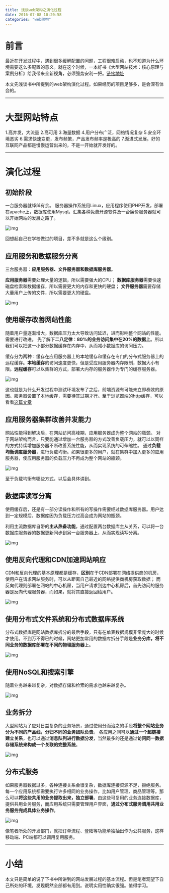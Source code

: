 ```yaml
---
title: 浅谈web架构之演化过程
date: 2016-07-08 10:20:58
categories: "web架构"
---
```


# **前言**
最近在开发过程中，遇到很多缓解配置的问题，工程很难启动，也不知道为什么环境需要这么多配置的意义。就在这个时候，一本好书《大型网站技术：核心原理与案例分析》给我带来全新视角，必须强势安利一把。[链接地址](http://note.youdao.com/yws/public/redirect/share?id=4ae9da1f642031f64d8c0525d7cdaef6&type=false)

本文先浅谈书中所提到的web架构演化过程。如果经历的项目足够多，是会深有体会的。

---

# **大型网站特点**

1.高并发，大流量
2.高可用
3.海量数据
4.用户分布广泛，网络情况复杂
5.安全环境恶劣
6.需求快速变更，发布频繁，产品发布频率是极高的
7.渐进式发展。好的互联网产品都是慢慢运营出来的，不是一开始就开发好的。

---

# **演化过程**

## **初始阶段**

一台服务器就绰绰有余。
服务器操作系统用Linux，应用程序使用PHP开发，部署在apache上，数据库使用Mysql。汇集各种免费开源软件及一台廉价服务器就可以开始网站的发展之路了。

![img](/浅谈web架构之演化过程/1.jpg)

回想起自己在学校做过的项目，差不多就是这么个级别。

## **应用服务和数据服务分离**

三台服务器：**应用服务器、文件服务器和数据库服务器**。

**应用服务器**需要处理大量的逻辑，所以需要强大的CPU；
**数据库服务器**需要快速磁盘检索和数据缓存，所以需要更大的内存和更快的硬盘；
**文件服务器**需要存储大量用户上传的文件，所以需要更大的硬盘。

![img](/浅谈web架构之演化过程/2.jpg)

## **使用缓存改善网站性能**

随着用户量逐渐增大，数据库压力太大导致访问延迟，进而影响整个网站的性能。需要进行改进。
先了解下**二八定律**：**80%的业务访问集中在20%的数据上**。所以我们可以把这一小部分数据缓存在内存中，从而减小数据库的访问压力。

缓存分为两种：缓存在应用服务器上的本地缓存和缓存在专门的分布式服务器上的远程缓存。**本地缓存**的访问速度更快，但是受应用服务器内存限制，数据大小有限。**远程缓存**可以以集群的方式，部署大内存的服务器作为专门的缓存服务器。

![img](/浅谈web架构之演化过程/3.jpg)

这也就是为什么开发过程中测试环境发布了之后，前端资源有可能未立即奏效的原因。服务器设置了本地缓存，需要待其过期才行。至于浏览器端的http缓存，可以看看[这篇文章](http://brizer.github.io/2016/05/25/%E5%88%9D%E6%AD%A5%E5%AD%A6%E4%B9%A0http%E7%BC%93%E5%AD%98%E6%9C%BA%E5%88%B6/)

## **应用服务器集群改善并发能力**

网站性能得到解决后，在网站访问高峰期，应用服务器成为整个网站的瓶颈。
对于网站架构而言，只要能通过增加一台服务器的方式改善负载压力，就可以以同样的方式持续增加服务器不断改善系统性能，从而实现系统的可伸缩性。
通过**负载均衡调度服务器**，进行负载均衡。如果很更多的用户，就在集群中加入更多的应用服务器，使应用服务器的负载压力不再成为整个网站的瓶颈。

![img](/浅谈web架构之演化过程/4.jpg)

至于负载均衡有哪些方式，以后会具体讲到。

## **数据库读写分离**

使用缓存后，还是有一部分读操作和所有的写操作需要经过数据库服务器。用户达到一定规模后，数据库因为负载压力过高会成为网站的瓶颈。

利用主流数据库自带的**主从热备功能**，通过配置两台数据库主从关系，可以将一台数据库服务器的数据更新同步到另一台服务器上，从而实现读写分离。

![img](/浅谈web架构之演化过程/5.jpg)

## **使用反向代理和CDN加速网站响应**

CDN和反向代理的基本原理都是缓存，**区别**在于CDN部署在网络提供商的机房，使用户在请求网站服务时，可以从距离自己最近的网络提供商机房获取数据；
而反向代理则部署在网站的中心机房，当用户请求到达中心机房后，首先访问的服务器是反向代理服务器，而如果，就将其直接返回给用户。

![img](/浅谈web架构之演化过程/6.jpg)

## **使用分布式文件系统和分布式数据库系统**

分布式数据库是网站数据库拆分的最后手段，只有在单表数据规模非常庞大的时候才使用。不到万不得已的时候，网站更加常用的数据库拆分手段是**业务分库，将不同业务的数据库部署在不同的物理服务器**上。

![img](/浅谈web架构之演化过程/7.jpg)

## **使用NoSQL和搜索引擎**

随着业务越来越复杂，对数据存储和检索的需求也越来越复杂。

![img](/浅谈web架构之演化过程/8.jpg)

## **业务拆分**

大型网站为了应对日益复杂的业务场景，通过使用分而治之的手段**将整个网站业务分为不同的产品线，分归不同的业务团队负责**。
各应用之间可以**通过一个超链接建立关系**，也可以通过**消息队列进行数据分发**，当然最多的还是通过**访问同一数据存储系统来构成一个关联的完整系统**。

![img](/浅谈web架构之演化过程/9.jpg)

## **分布式服务**

如果服务器数据过多，各种连接关系会很复杂，数据库连接资源不足，拒绝服务。
每一个应用系统都需要执行许多相同的业务操作，比如用户管理、商品管理等。那么可以**将这些共用的业务提取出来，独立部署**。由这些可复用的业务连接数据库，提供共用业务服务，而应用系统只需要管理用户界面，**通过分布式服务调用共用业务服务完成具体业务操作**。

![img](/浅谈web架构之演化过程/10.jpg)

像笔者所处的开发部门，就把订单流程、登陆等功能单独抽出作为公共服务，这样移动端、PC端都可以调用复用服务。

---

# **小结**

本文只是简单的说了下书中所讲到的网站发展过程的基本流程。但是笔者观望下自己所处的环境，发现既然全部都有用到。说明实用性确实很强。值得学习。
